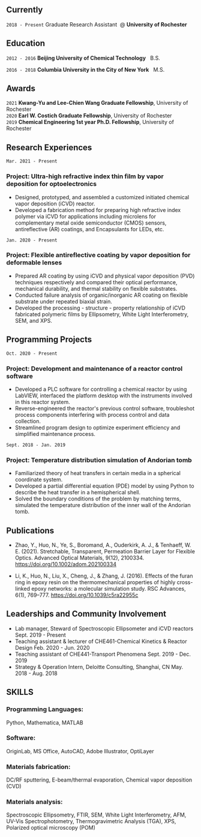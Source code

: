 

## Currently

`2018 - Present`
Graduate Research Assistant &nbsp;@&nbsp;__University of Rochester__

## Education

`2012 - 2016`
__Beijing University of Chemical Technology__
&nbsp; B.S.

`2016 - 2018`
__Columbia University in the City of New York__
&nbsp; M.S. 

## Awards

`2021`
__Kwang-Yu and Lee-Chien Wang Graduate Fellowship__, University of Rochester<br />
`2020`
__Earl W. Costich Graduate Fellowship__, University of Rochester<br />
`2019`
__Chemical Engineering 1st year Ph.D. Fellowship__, University of Rochester


## Research Experiences
`Mar. 2021 - Present`
### Project: Ultra-high refractive index thin film by vapor deposition for optoelectronics	             
* Designed, prototyped, and assembled a customized initiated chemical vapor deposition (iCVD) reactor.
* Developed a fabrication method for preparing high refractive index polymer via iCVD for applications including microlens for complementary metal oxide semiconductor (CMOS) sensors, antireflective (AR) coatings, and Encapsulants for LEDs, etc.

`Jan. 2020 - Present`
### Project: Flexible antireflective coating by vapor deposition for deformable lenses                              
* Prepared AR coating by using iCVD and physical vapor deposition (PVD) techniques respectively and compared their optical performance, mechanical durability, and thermal stability on flexible substrates.
* Conducted failure analysis of organic/inorganic AR coating on flexible substrate under repeated biaxial strain.
* Developed the processing - structure - property relationship of iCVD fabricated polymeric films by Ellipsometry, White Light Interferometry, SEM, and XPS. 

## Programming Projects
`Oct. 2020 - Present`
### Project: Development and maintenance of a reactor control software                                              
* Developed a PLC software for controlling a chemical reactor by using LabVIEW, interfaced the platform desktop with the instruments involved in this reactor system.
* Reverse-engineered the reactor's previous control software, troubleshot process components interfering with process control and data collection.
* Streamlined program design to optimize experiment efficiency and simplified maintenance process.

`Sept. 2018 - Jan. 2019`
### Project: Temperature distribution simulation of Andorian tomb 				         
* Familiarized theory of heat transfers in certain media in a spherical coordinate system.
* Developed a partial differential equation (PDE) model by using Python to describe the heat transfer in a hemispherical shell.
* Solved the boundary conditions of the problem by matching terms, simulated the temperature distribution of the inner wall of the Andorian tomb.

## Publications
* Zhao, Y., Huo, N., Ye, S., Boromand, A., Ouderkirk, A. J., & Tenhaeff, W. E. (2021). Stretchable, Transparent, Permeation Barrier Layer for Flexible Optics. Advanced Optical Materials, 9(12), 2100334. https://doi.org/10.1002/adom.202100334 

* Li, K., Huo, N., Liu, X., Cheng, J., & Zhang, J. (2016). Effects of the furan ring in epoxy resin on the thermomechanical properties of highly cross-linked epoxy networks: a molecular simulation study. RSC Advances, 6(1), 769–777. https://doi.org/10.1039/c5ra22955c

## Leaderships and Community Involvement
* Lab manager, Steward of Spectroscopic Ellipsometer and iCVD reactors	Sept. 2019 - Present
* Teaching assistant & lecturer of CHE461-Chemical Kinetics & Reactor Design	Feb. 2020 - Jun. 2020
* Teaching assistant of CHE441-Transport Phenomena	Sept. 2019 - Dec. 2019
* Strategy & Operation Intern, Deloitte Consulting, Shanghai, CN	May. 2018 - Aug. 2018

## SKILLS
### Programming Languages: 
Python, Mathematica, MATLAB
### Software: 
OriginLab, MS Office, AutoCAD, Adobe Illustrator, OptiLayer
### Materials fabrication: 
DC/RF sputtering, E-beam/thermal evaporation, Chemical vapor deposition (CVD)
### Materials analysis: 
Spectroscopic Ellipsometry, FTIR, SEM, White Light Interferometry, AFM, UV-Vis Spectrophotometry, Thermogravimetric Analysis (TGA), XPS, Polarized optical microscopy (POM)

